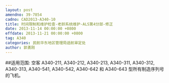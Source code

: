 ```yaml
---
layout: post
amendno: 39-7854
cadno: CAD2013-A340-10
title: 时间限制和维护检查-老龄系统维护-ALS第4分部-修正
date: 2013-11-14 00:00:00 +0800
effdate: 2013-11-21 00:00:00 +0800
tag: A340
categories: 民航华东地区管理局适航审定处
author: 郭勇刚
---
```


##适用范围:
空客 A340-211, A340-212, A340-213, A340-311, A340-312, A340-313, A340-541, A340-542, A340-642 和 A340-643 型所有制造序列号的飞机。

